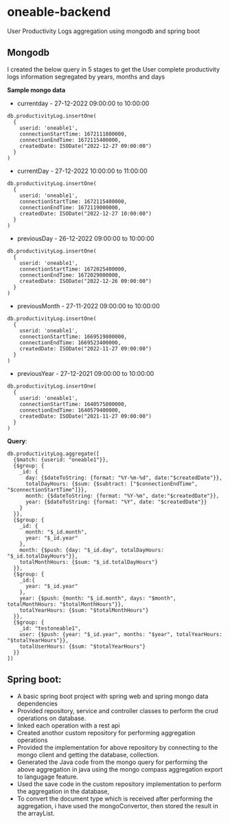 # oneable-backend

User Productivity Logs aggregation using mongodb and spring boot

## Mongodb
I created the below query in 5 stages to get the User complete productivity logs information segregated by years, months and days

__Sample mongo data__
- currentday - 27-12-2022 09:00:00 to 10:00:00
```
db.productivityLog.insertOne(
  {
    userid: 'oneable1',
    connectionStartTime: 1672111800000,
    connectionEndTime: 1672115400000,
    createdDate: ISODate("2022-12-27 09:00:00")
  }
)
```

- currentDay - 27-12-2022 10:00:00 to 11:00:00
```
db.productivityLog.insertOne(
  {
    userid: 'oneable1',
    connectionStartTime: 1672115400000,
    connectionEndTime: 1672119000000,
    createdDate: ISODate("2022-12-27 10:00:00")
  }
)
```

- previousDay - 26-12-2022 09:00:00 to 10:00:00
```
db.productivityLog.insertOne(
  {
    userid: 'oneable1',
    connectionStartTime: 1672025400000,
    connectionEndTime: 1672029000000,
    createdDate: ISODate("2022-12-26 09:00:00")
  }
)
```
- previousMonth - 27-11-2022 09:00:00 to 10:00:00
```
db.productivityLog.insertOne(
  {
    userid: 'oneable1',
    connectionStartTime: 1669519800000,
    connectionEndTime: 1669523400000,
    createdDate: ISODate("2022-11-27 09:00:00")
  }
)
```
- previousYear - 27-12-2021 09:00:00 to 10:00:00
```
db.productivityLog.insertOne(
  {
    userid: 'oneable1',
    connectionStartTime: 1640575800000,
    connectionEndTime: 1640579400000,
    createdDate: ISODate("2021-11-27 09:00:00")
  }
)
```
__Query__:
```
db.productivityLog.aggregate([
  {$match: {userid: "oneable1"}},
  {$group: {
    _id: {
      day: {$dateToString: {format: "%Y-%m-%d", date:"$createdDate"}},
      totalDayHours: {$sum: {$subtract: ["$connectionEndTime", "$connectionStartTime"]}},
      month: {$dateToString: {format: "%Y-%m", date:"$createdDate"}},
      year: {$dateToString: {format: "%Y", date: "$createdDate"}}
    }
  }},
  {$group: {
    _id: {
      month: "$_id.month",
      year: "$_id.year"
    },
    month: {$push: {day: "$_id.day", totalDayHours: "$_id.totalDayHours"}},
    totalMonthHours: {$sum: "$_id.totalDayHours"}
  }},
  {$group: {
    _id:{
      year: "$_id.year"
    },
    year: {$push: {month: "$_id.month", days: "$month", totalMonthHours: "$totalMonthHours"}},
    totalYearHours: {$sum: "$totalMonthHours"}
  }},
  {$group: {
    _id: "testoneable1",
    user: {$push: {year: "$_id.year", months: "$year", totalYearHours: "$totalYearHours"}},
    totalUserHours: {$sum: "$totalYearHours"}
  }}
])
```

## Spring boot:
- A basic spring boot project with spring web and spring mongo data dependencies
- Provided repository, service and controller classes to perform the crud operations on database.
- linked each operation with a rest api
- Created anothor custom repository for performing aggregation operations
- Provided the implementation for above repository by connecting to the mongo client and getting the database, collection.
- Generated the Java code from the mongo query for performing the above aggregation in java using the mongo compass aggregation export to langugage feature.
- Used the save code in the custom repository implementation to perform the aggregation in the database,
- To convert the document type which is received after performing the aggregation, i have used the mongoConvertor, then stored the result in the arrayList.